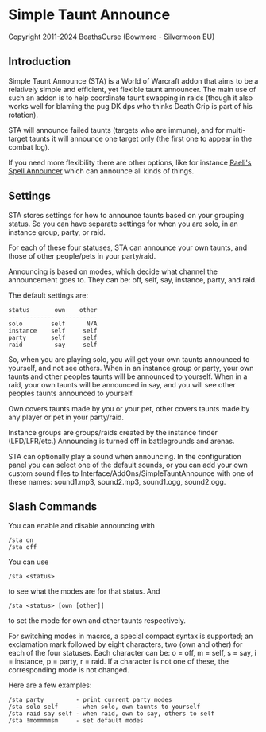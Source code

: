 
Simple Taunt Announce
=====================

Copyright 2011-2024 BeathsCurse (Bowmore - Silvermoon EU)


Introduction
------------

Simple Taunt Announce (STA) is a World of Warcraft addon that aims to be a
relatively simple and efficient, yet flexible taunt announcer. The main use
of such an addon is to help coordinate taunt swapping in raids (though it
also works well for blaming the pug DK dps who thinks Death Grip is part of
his rotation).

STA will announce failed taunts (targets who are immune), and for multi-target
taunts it will announce one target only (the first one to appear in the combat
log).

If you need more flexibility there are other options, like for instance
[Raeli's Spell Announcer][RSA] which can announce all kinds of things.

[RSA]: http://www.curse.com/addons/wow/rsa


Settings
--------

STA stores settings for how to announce taunts based on your grouping status.
So you can have separate settings for when you are solo, in an instance group,
party, or raid.

For each of these four statuses, STA can announce your own taunts, and those
of other people/pets in your party/raid.

Announcing is based on modes, which decide what channel the announcement goes
to. They can be: off, self, say, instance, party, and raid.

The default settings are:

    status       own    other
    -------------------------
    solo        self      N/A
    instance    self     self
    party       self     self
    raid         say     self

So, when you are playing solo, you will get your own taunts announced to
yourself, and not see others. When in an instance group or party, your own
taunts and other peoples taunts will be announced to yourself. When in a
raid, your own taunts will be announced in say, and you will see other
peoples taunts announced to yourself.

Own covers taunts made by you or your pet, other covers taunts made by any
player or pet in your party/raid.

Instance groups are groups/raids created by the instance finder (LFD/LFR/etc.)
Announcing is turned off in battlegrounds and arenas.

STA can optionally play a sound when announcing. In the configuration panel
you can select one of the default sounds, or you can add your own custom sound
files to Interface/AddOns/SimpleTauntAnnounce with one of these names:
sound1.mp3, sound2.mp3, sound1.ogg, sound2.ogg.


Slash Commands
--------------

You can enable and disable announcing with

    /sta on
    /sta off

You can use

    /sta <status>

to see what the modes are for that status. And

    /sta <status> [own [other]]

to set the mode for own and other taunts respectively.

For switching modes in macros, a special compact syntax is supported; an
exclamation mark followed by eight characters, two (own and other) for each
of the four statuses. Each character can be: o = off, m = self, s = say,
i = instance, p = party, r = raid. If a character is not one of these, the
corresponding mode is not changed.

Here are a few examples:

    /sta party         - print current party modes
    /sta solo self     - when solo, own taunts to yourself
    /sta raid say self - when raid, own to say, others to self
    /sta !mommmmsm     - set default modes
